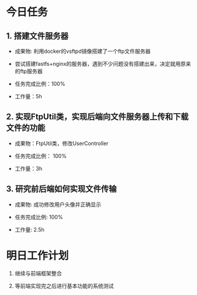 # 今日任务

## 1. 搭建文件服务器
- 成果物: 利用docker的vsftpd镜像搭建了一个ftp文件服务器
- 尝试搭建fastfs+nginx的服务器，遇到不少问题没有搭建出来，决定就用原来的ftp服务器

- 任务完成比例：100%  

- 工作量：5h  

## 2. 实现FtpUtil类，实现后端向文件服务器上传和下载文件的功能
- 成果物：FtpUtil类，修改UserController   

- 任务完成比例： 100%

- 工作量：3h

## 3. 研究前后端如何实现文件传输
- 成果物: 成功修改用户头像并正确显示

- 任务完成比例: 100%

- 工作量: 2.5h
# 明日工作计划

1. 继续与前端框架整合

2. 等前端实现完之后进行基本功能的系统测试